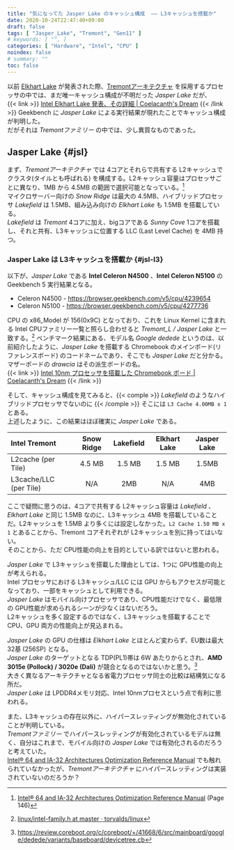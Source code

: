 ```yaml
---
title: "気になってた Jasper Lake のキャッシュ構成  ―― L3キャッシュを搭載か"
date: 2020-10-24T22:47:40+09:00
draft: false
tags: [ "Jasper_Lake", "Tremont", "Gen11" ]
# keywords: [ "", ]
categories: [ "Hardware", "Intel", "CPU" ]
noindex: false
# summary: ""
toc: false
---
```


以前 [Elkhart Lake](/tags/elkhart_lake) が発表された際、[Tremontアーキテクチャ](/tags/tremont) を採用するプロセッサの中では、まだ唯一キャッシュ構成が不明だった *Jasper Lake* だが、  
{{< link >}} [Intel Elkhart Lake 発表、その詳細 | Coelacanth's Dream](/posts/2020/09/24/intel-atom-ehl-tgl/) {{< /link >}}
Geekbench に *Jasper Lake* による実行結果が現れたことでキャッシュ構成が判明した。  
だがそれは *Tremontファミリー* の中では、少し異質なものであった。  

## Jasper Lake {#jsl}
まず、*Tremontアーキテクチャ* では 4コアとそれらで共有する L2キャッシュでクラスタ(タイルとも呼ばれる) を構成する。L2キャッシュ容量はプロセッサごとに異なり、1MB から 4.5MB の範囲で選択可能となっている。[^intel-arch-manual]  
マイクロサーバー向けの *Snow Ridge* は最大の 4.5MB、ハイブリッドプロセッサ *Lakefield* は 1.5MB、組み込み向けの *Elkhart Lake* も 1.5MB を搭載している。  
*Lakefield* は *Tremont* 4コアに加え、bigコアである *Sunny Cove* 1コアを搭載し、それと共有、L3キャッシュに位置する LLC (Last Level Cache) を 4MB 持つ。  

[^intel-arch-manual]: [Intel® 64 and IA-32 Architectures Optimization Reference Manual](https://software.intel.com/content/www/us/en/develop/download/intel-64-and-ia-32-architectures-optimization-reference-manual.html) (Page 146)

### Jasper Lake は L3キャッシュを搭載か {#jsl-l3}

以下が、*Jasper Lake* である **Intel Celeron N4500** 、**Intel Celeron N5100** のGeekbench 5 実行結果となる。  

 * Celeron N4500 - <https://browser.geekbench.com/v5/cpu/4239654>
 * Celeron N5100 - <https://browser.geekbench.com/v5/cpu/4277736>

CPU の x86\_Model が 156(0x9C) となっており、これを Linux Kernel に含まれる Intel CPUファミリー一覧と照らし合わせると *Tremont_L / Jasper Lake* と一致する。[^intel-family]
ベンチマーク結果にある、モデル名 *Google dedede* というのは、以前紹介したように、*Jasper Lake* を搭載する Chromebook のメインボード(リファレンスボード) のコードネームであり、そこでも *Jasper Lake* だと分かる。マザーボードの *drawcia* はその派生ボードの名。  
{{< link >}} [Intel 10nm プロセッサを搭載した Chromebook ボード | Coelacanth's Dream](/posts/2020/05/13/intel-10nm-processor-chromebook/) {{< /link >}}

[^intel-family]: [linux/intel-family.h at master · torvalds/linux](https://github.com/torvalds/linux/blob/master/arch/x86/include/asm/intel-family.h)

そして、キャッシュ構成を見てみると、{{< comple >}} *Lakefield* のようなハイブリッドプロセッサでないのに {{< /comple >}} そこには `L3 Cache 4.00MB x 1` とある。  
上述したように、この結果はほぼ確実に *Jasper Lake* である。  

| Intel Tremont | Snow Ridge | Lakefield | Elkhart Lake | Jasper Lake |
| :-- | :--: | :--: | :--: | :--: |
| L2cache (per Tile) | 4.5 MB | 1.5 MB | 1.5 MB | 1.5MB |
| L3cache/LLC (per Tile) | N/A | 2MB | N/A | 4MB |

ここで疑問に思うのは、4コアで共有する L2キャッシュ容量は *Lakefield* 、*Elkhart Lake* と同じ 1.5MB なのに、L3キャッシュ 4MB を搭載していることだ。L2キャッシュを 1.5MB より多くには設定しなかった。`L2 Cache 1.50 MB x 1` とあることから、Tremont コアそれぞれが L2キャッシュを別に持ってはいない。  
そのことから、ただ CPU性能の向上を目的としている訳ではないと思われる。  

*Jasper Lake* で L3キャッシュを搭載した理由としては、1つに GPU性能の向上が考えられる。  
Intel プロセッサにおける L3キャッシュ/LLC には GPU からもアクセスが可能となっており、一部をキャッシュとして利用できる。  
*Jasper Lake* はモバイル向けプロセッサであり、CPU性能だけでなく、最低限の GPU性能が求められるシーンが少なくはないだろう。  
L2キャッシュを多く設定するのではなく、L3キャッシュを搭載することで CPU、GPU 両方の性能向上が見込まれる。  

*Jasper Lake* の GPU の仕様は *Elkhart Lake* とほとんど変わらず、EU数は最大 32基 (256SP) となる。  
*Jasper Lake* のターゲットとなる TDP(PL1)帯は 6W あたりからとされ、**AMD 3015e (Pollock) / 3020e (Dali)** が競合となるのではないかと思う。[^jsl-pl1]  
大きく異なるアーキテクチャとなる省電力プロセッサ同士の比較は結構気になる所だ。  
*Jasper Lake* は LPDDR4メモリ対応、Intel 10nmプロセスという点で有利に思われる。  

[^jsl-pl1]: <https://review.coreboot.org/c/coreboot/+/41668/6/src/mainboard/google/dedede/variants/baseboard/devicetree.cb>

また、L3キャッシュの存在以外に、ハイパースレッティングが無効化されていることが判明している。  
*Tremontファミリー* でハイパースレッティングが有効化されているモデルは無く、自分はこれまで、モバイル向けの *Jasper Lake* では有効化されるのだろうと考えていた。  
[Intel® 64 and IA-32 Architectures Optimization Reference Manual](https://software.intel.com/content/www/us/en/develop/download/intel-64-and-ia-32-architectures-optimization-reference-manual.html) でも触れられていなかったが、*Tremontアーキテクチャ* にハイパースレッティングは実装されていないのだろうか？  


